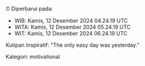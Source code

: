 ⏰ Diperbarui pada:
- WIB: Kamis, 12 Desember 2024 04.24.19 UTC
- WITA: Kamis, 12 Desember 2024 05.24.19 UTC
- WIT: Kamis, 12 Desember 2024 06.24.19 UTC

Kutipan Inspiratif:
"The only easy day was yesterday."


Kategori: motivational

